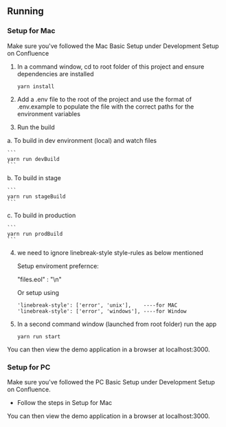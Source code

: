 ## Running

### Setup for Mac

Make sure you've followed the Mac Basic Setup under Development Setup on Confluence

1. In a command window, cd to root folder of this project and ensure dependencies are installed

    ```
    yarn install
    ```

2. Add a .env file to the root of the project and use the format of .env.example to populate the file with the correct paths for the environment variables

3. Run the build

  a. To build in dev environment (local) and watch files

    ```
    yarn run devBuild
    ```
  
  b. To build in stage
    
    ```
    yarn run stageBuild
    ```
  
  c. To build in production
    
    ```
    yarn run prodBuild
    ``` 

4. we need to ignore linebreak-style style-rules as below mentioned

    Setup enviroment prefernce:

    "files.eol" : "\n"

    Or setup using

    ```
    'linebreak-style': ['error', 'unix'],    ----for MAC
    'linebreak-style': ['error', 'windows'], ----for Window
    ``` 

5. In a second command window (launched from root folder) run the app

    ```
    yarn run start
    ```





You can then view the demo application in a browser at localhost:3000.

### Setup for PC

Make sure you've followed the PC Basic Setup under Development Setup on Confluence.

* Follow the steps in Setup for Mac

You can then view the demo application in a browser at localhost:3000.